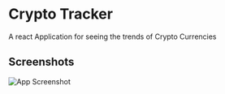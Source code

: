 
# Crypto Tracker 

A react Application for seeing the trends of Crypto Currencies


## Screenshots

![App Screenshot](https://drive.google.com/file/d/1rMy92Foe5PmMqtugzrE5kmziu_p7_eNL/view?usp=sharing)

  